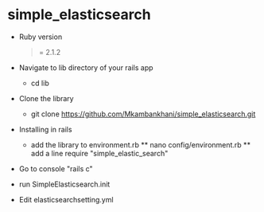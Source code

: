 # simple_elasticsearch
* Ruby version
	>= 2.1.2 
* Navigate to lib directory of your rails app
	* cd lib
* Clone the library
	* git clone https://github.com/Mkambankhani/simple_elasticsearch.git
* Installing in rails 
	* add the library to environment.rb
		** nano config/environment.rb
		** add a line require "simple_elastic_search"

* Go to console "rails c"
* run SimpleElasticsearch.init
* Edit elasticsearchsetting.yml